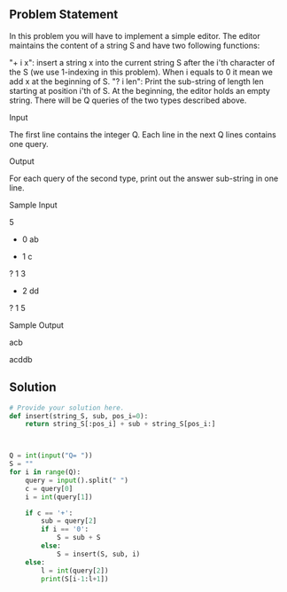 ## Problem Statement 

In this problem you will have to implement a simple editor. The editor maintains the content of a string S and have two following functions:
 

"+ i x": insert a string x into the current string S after the i'th character of the S (we use 1-indexing in this problem). When i equals to 0 it mean we add x at the beginning of S.
"? i len": Print the sub-string of length len starting at position i'th of S.
At the beginning, the editor holds an empty string. There will be Q queries of the two types described above.

Input

The first line contains the integer Q. Each line in the next Q lines contains one query.

Output

For each query of the second type, print out the answer sub-string in one line.

Sample Input

5

+ 0 ab

+ 1 c

? 1 3

+ 2 dd

? 1 5

Sample Output

acb

acddb
## Solution

```python
# Provide your solution here.
def insert(string_S, sub, pos_i=0):
    return string_S[:pos_i] + sub + string_S[pos_i:]



Q = int(input("Q= "))
S = ""
for i in range(Q):
    query = input().split(" ")
    c = query[0]
    i = int(query[1])

    if c == '+':
        sub = query[2]
        if i == '0':
            S = sub + S
        else:
            S = insert(S, sub, i)
    else:
        l = int(query[2])
        print(S[i-1:l+1])


